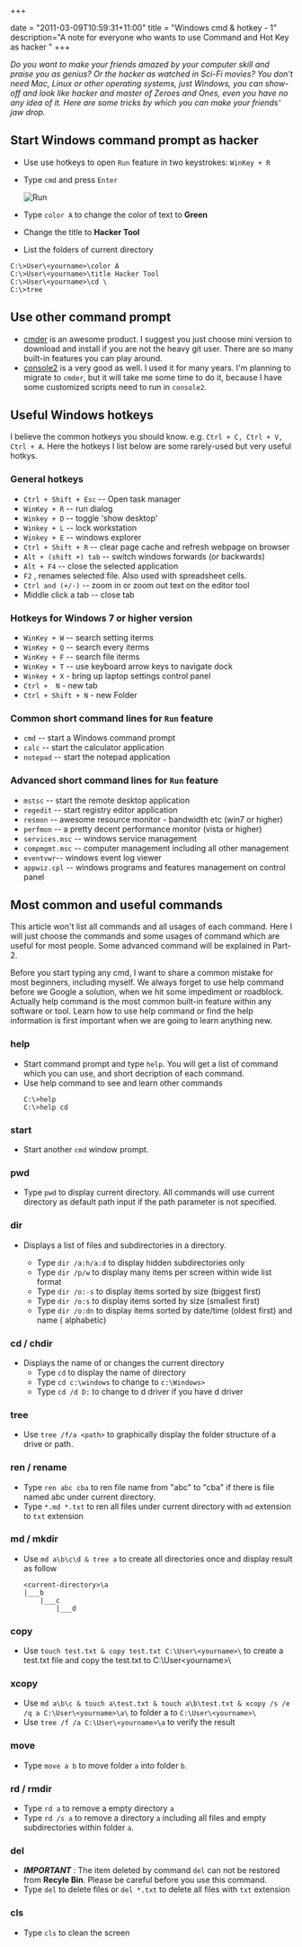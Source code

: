 +++

date = "2011-03-09T10:59:31+11:00"
title = "Windows cmd & hotkey - 1"
description="A note for everyone who wants to use Command and Hot Key as hacker "
+++

*Do you want to make your friends amazed by your computer skill and praise you as genius? Or the hacker as watched in Sci-Fi movies? You don't need Mac, Linux or other operating systems, just Windows, you can show-off and look like hacker and master of Zeroes and Ones, even you have no any idea of it. Here are some tricks by which you can make your friends' jaw drop.*


## Start Windows command prompt as hacker

* Use use hotkeys to open `Run` feature in two keystrokes: `WinKey + R`
* Type `cmd` and press `Enter`

	![Run](/img/windows-run-feature.png)

* Type `color A` to change the color of text to **Green**
* Change the title to **Hacker Tool**
* List the folders of current directory

```
C:\>User\<yourname>\color A
C:\>User\<yourname>\title Hacker Tool
C:\>User\<yourname>\cd \
C:\>tree 
```

## Use other command prompt 

* [cmder](http://cmder.net/) is an awesome product. I suggest you just choose mini version to download and install if you are not the heavy git user. There are so many built-in features you can play around.   
* [console2](https://sourceforge.net/projects/console/) is a very good as well. I used it for many years. I'm planning to migrate to `cmder`, but it will take me some time to do it, because I have some customized scripts need to run in `console2`. 

## Useful Windows hotkeys

I believe the common hotkeys you should know. e.g. `Ctrl + C, Ctrl + V, Ctrl + A`. Here the hotkeys I list below are some rarely-used but very useful hotkys. 

###  General hotkeys
 
* `Ctrl + Shift + Esc`  --  Open task manager
* `WinKey + R`  --  run dialog
* `Winkey + D`  --  toggle 'show desktop'
* `Winkey + L`  --  lock workstation
* `Winkey + E`  --  windows explorer
* `Ctrl + Shift + R`  --  clear page cache and refresh webpage on browser
* `Alt + (shift +) tab`  --  switch windows forwards (or backwards)
* `Alt + F4`  --  close the selected application
* `F2` , renames selected file. Also used with spreadsheet cells.
* `Ctrl and (+/-)`  --  zoom in or zoom out text on the editor tool
* Middle click a tab  --  close tab

###  Hotkeys for Windows 7 or higher version

* `WinKey + W`  --  search setting iterms
* `WinKey + Q`  --  search every iterms
* `WinKey + F`  --  search file iterms
* `WinKey + T`  --  use keyboard arrow keys to navigate dock
* `Winkey + X` - bring up laptop settings control panel
* `Ctrl +  N` - new tab 
* `Ctrl + Shift + N` - new Folder

###  Common short command lines for `Run` feature

* `cmd` -- start a Windows command prompt
* `calc` -- start the calculator application
* `notepad` -- start the notepad application 

###  Advanced short command lines for `Run` feature

* `mstsc` -- start the remote desktop application
* `regedit` -- start registry editor application
* `resmon`  --  awesome resource monitor - bandwidth etc (win7 or higher)
* `perfmon`  --  a pretty decent performance monitor (vista or higher)
* `services.msc`  --  windows service management
* `compmgmt.msc`  --  computer management including all other management 
* `eventvwr`--  windows event log viewer 
* `appwiz.cpl` -- windows programs and features management on control panel


## Most common and useful commands

This article won't list all commands and all usages of each command. Here I will just choose the commands and some usages of command which are useful for most people. Some advanced command will be explained in Part-2. 

Before you start typing any cmd, I want to share a common mistake for most beginners, including myself. We always forget to use help command before we Google a solution, when we hit some impediment or roadblock. Actually help command is the most common built-in feature within any software or tool. Learn how to use help command or find the help information is first important when we are going to learn anything new. 

###  help

* Start command prompt and type `help`. You will get a list of command which you can use, and short decription of each command.
* Use help command to see and learn other commands
    ```
    C:\>help
    C:\>help cd 
    ```

###  start 

* Start another `cmd` window prompt. 

###  pwd 
* Type `pwd` to display current directory. All commands will use current directory as default path input if the path parameter is not specified. 

###  dir 
* Displays a list of files and subdirectories in a directory.

    * Type `dir /a:h/a:d` to display hidden subdirectories only
    * Type `dir /p/w` to display many items per screen within wide list format
    * Type `dir /o:-s` to display items sorted by size (biggest first)
    * Type `dir /o:s` to display items sorted by size (smallest first)
    * Type `dir /o:dn` to display items sorted by date/time  (oldest first) and name ( alphabetic)

###  cd / chdir 
* Displays the name of or changes the current directory
    * Type `cd` to display the name of directory 
    * Type `cd c:\windows` to change to `c:\Windows>` 
    * Type `cd /d D:` to change to d driver if you have d driver

###  tree  
* Use `tree /f/a <path>` to graphically display the folder structure of a drive or path. 

###  ren / rename
* Type `ren abc cba` to ren file name from "abc" to "cba" if there is file named abc under current directory. 
* Type `*.md *.txt` to ren all files under current directory with `md` extension to `txt` extension

###  md / mkdir
* Use `md a\b\c\d & tree a` to create all directories once and display result as follow

    ```
    <current-directory>\a
    |___b
        |___c
            |___d

    ```
    
###  copy 
* Use `touch test.txt & copy test.txt C:\User\<yourname>\` to create a test.txt file and copy the test.txt to C:\User\<yourname>\    

###  xcopy 
* Use `md a\b\c & touch a\test.txt & touch a\b\test.txt & xcopy /s /e /q a C:\User\<yourname>\a\` to folder a to `C:\User\<yourname>\`    
* Use `tree /f /a C:\User\<yourname>\a` to verify the result

###  move
* Type `move a b` to move folder `a` into folder `b`.


###  rd / rmdir
* Type `rd a` to remove a empty directory `a` 
* Type `rd /s a` to remove a directory `a` including all files and empty subdirectories within folder `a`.

###  del 
* __*IMPORTANT*__ : The item deleted by command `del` can not be restored from **Recyle Bin**. Please be careful before you use this command. 
* Type `del` to delete files or `del *.txt` to delete all files with `txt` extension



###  cls
* Type `cls` to clean the screen



